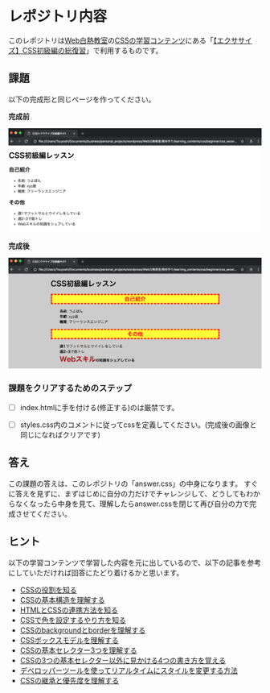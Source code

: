 # レポジトリ内容

このレポジトリは[Web白熱教室](https://tsuyopon.xyz/)の[CSSの学習コンテンツ](https://tsuyopon.xyz/learning-contents/web-dev/css/)にある「[【エクササイズ】CSS初級編の総復習](https://tsuyopon.xyz/learning-contents/web-dev/css/css_excercise_for_beginner_part_1/)」で利用するものです。

## 課題

以下の完成形と同じページを作ってください。

**完成前**

![完成前](./images/only-html.png)

**完成後**

![完成後](./images/html-with-css.png)



### 課題をクリアするためのステップ

- [ ] index.htmlに手を付ける(修正する)のは厳禁です。
- [ ] styles.css内のコメントに従ってcssを定義してください。(完成後の画像と同じになればクリアです)


## 答え

この課題の答えは、このレポジトリの「answer.css」の中身になります。
すぐに答えを見ずに、まずはじめに自分の力だけでチャレンジして、どうしてもわからなくなったら中身を見て、理解したらanswer.cssを閉じて再び自分の力で完成させてください。

## ヒント

以下の学習コンテンツで学習した内容を元に出しているので、以下の記事を参考にしていただければ回答にたどり着けるかと思います。

- [CSSの役割を知る](https://tsuyopon.xyz/learning-contents/web-dev/css/understand-how-css-works/)
- [CSSの基本構造を理解する](https://tsuyopon.xyz/learning-contents/web-dev/css/understand-structure-of-css/)
- [HTMLとCSSの連携方法を知る](https://tsuyopon.xyz/learning-contents/web-dev/css/how-to-attach-style/)
- [CSSで色を設定するやり方を知る](https://tsuyopon.xyz/learning-contents/web-dev/css/how-to-set-color-in-css/)
- [CSSのbackgroundとborderを理解する](https://tsuyopon.xyz/learning-contents/web-dev/css/understand-background-and-border-in-css/)
- [CSSボックスモデルを理解する](https://tsuyopon.xyz/learning-contents/web-dev/css/understand-css-box-model/)
- [CSSの基本セレクター3つを理解する](https://tsuyopon.xyz/learning-contents/web-dev/css/understand-3-basic-selectors-in-css/)
- [CSSの3つの基本セレクター以外に見かける4つの書き方を覚える](https://tsuyopon.xyz/learning-contents/web-dev/css/understand-other-selectors-in-css/)
- [デベロッパーツールを使ってリアルタイムにスタイルを変更する方法](https://tsuyopon.xyz/learning-contents/web-dev/css/change-style-with-developer-tool/)
- [CSSの継承と優先度を理解する](https://tsuyopon.xyz/learning-contents/web-dev/css/understand-inheritance-and-priority-of-css/)
